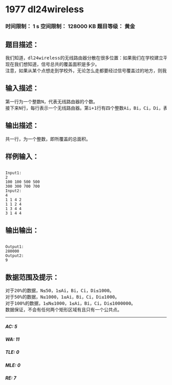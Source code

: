 # 1977 dl24wireless   
### 时间限制： 1 s     空间限制： 128000 KB     题目等级： 黄金  
## 题目描述：  

<pre>
我们知道，dl24wireless的无线路由器分散在很多位置：如果我们在学校建立平面直角坐标系，则每个无线路由器能够覆盖的位置可看做一个矩形。
现在我们想知道，信号总共的覆盖面积是多少。
注意，如果从某个点想走到学校外，无论怎么走都要经过信号覆盖过的地方，则我们认为这个点也被信号覆盖了。
</pre>
  
  
## 输入描述：  

<pre>
第一行为一个整数N，代表无线路由器的个数。
接下来N行，每行表示一个无线路由器。第i+1行有四个整数Ai，Bi，Ci，Di，表示第i个无线路由器所覆盖的面积，是左下角坐标（Ai，Bi），右上角坐标为（Ci，Di）的矩形。
</pre>
  
  
## 输出描述：  

<pre>
共一行，为一个整数，即所覆盖的总面积。
</pre>
  
  
## 样例输入：  

<pre><code>
Input1:
2
100 100 500 500
300 300 700 700
Input2:
4
1 1 4 2
1 1 2 4
1 3 4 4
3 1 4 4
</code></pre>
  
  
## 输出输出：  

<pre><code>
Output1:
280000
Output2:
9
</code></pre>
  
  
## 数据范围及提示：  

<pre>
对于20%的数据，N≤50，1≤Ai，Bi，Ci，Di≤1000。
对于50%的数据，N≤1000，1≤Ai，Bi，Ci，Di≤1000。
对于100%的数据，1≤N≤1000，1≤Ai，Bi，Ci，Di≤1000000。
数据保证，不会有任何两个矩形区域有且只有一个公共点。
</pre>
  
  
***  

##### AC: 5  
##### WA: 11  
##### TLE: 0  
##### MLE: 0  
##### RE: 7  
